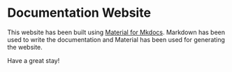 # Documentation Website
This website has been built using [Material for Mkdocs](https://squidfunk.github.io/mkdocs-material/). Markdown has been used to write the documentation and Material has been used for generating the website.

Have a great stay!
